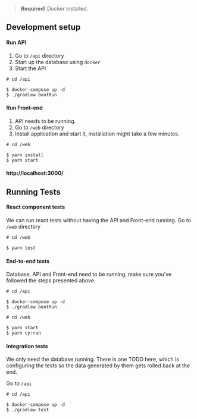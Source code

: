 > **Required!** Docker installed.

## Development setup

#### Run API
1. Go to `/api` directory
2. Start up the database using `docker`
3. Start the API
```batch
# cd /api

$ docker-compose up -d
$ ./gradlew bootRun
```

#### Run Front-end
1. API needs to be running.
2. Go to `/web` directory
3. Install application and start it, installation might take a few minutes.

```batch
# cd /web

$ yarn install
$ yarn start
```

#### http://localhost:3000/


## Running Tests

#### React component tests
We can run react tests without having the API and Front-end running.
Go to `/web` directory
```batch
# cd /web

$ yarn test
```

#### End-to-end tests
Database, API and Front-end need to be running, make sure you've followed the steps presented above.
```batch
# cd /api

$ docker-compose up -d
$ ./gradlew bootRun

# cd /web

$ yarn start
$ yarn cy:run
```

#### Integration tests
We only need the database running. There is one TODO here, which is configuring the tests so the data generated by them gets rolled back at the end.

Go to `/api`
```batch
# cd /api

$ docker-compose up -d
$ ./gradlew test
```

